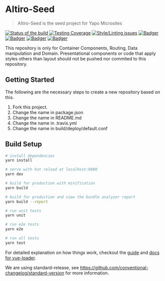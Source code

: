 # Altiro-Seed
> Altiro-Seed is the seed project for Yapo Microsites

<!-- Badger start badges -->
[![Status of the build](https://badger.spt-engprod-pro.schibsted.io/badge/travis/Yapo/altiro-seed)](https://travis.schibsted.io/Yapo/altiro-seed) [![Testing Coverage](https://badger.spt-engprod-pro.schibsted.io/badge/coverage/Yapo/altiro-seed)](https://quality-gate.schibsted.io/#/Yapo/altiro-seed?branch=master&type=push&daterange&daterange) [![Style/Linting issues](https://badger.spt-engprod-pro.schibsted.io/badge/issues/Yapo/altiro-seed)](https://quality-gate.schibsted.io/#/Yapo/altiro-seed?branch=master&type=push&daterange&daterange) [![Badger](https://badger.spt-engprod-pro.schibsted.io/badge/flaky_tests/Yapo/altiro-seed)](https://quality-gate.schibsted.io/#/Yapo/altiro-seed) [![Badger](https://badger.spt-engprod-pro.schibsted.io/badge/quality_index/Yapo/altiro-seed)](https://quality-gate.schibsted.io/#/Yapo/altiro-seed) [![Badger](https://badger.spt-engprod-pro.schibsted.io/badge/karma/Yapo/altiro-seed)](https://confluence.schibsted.io/display/EP/KarmaChameleon#KarmaChameleon-WhatarethecurrentBadgesgeneratedbyKarmaChameleon?) [![Badger](https://badger.spt-engprod-pro.schibsted.io/badge/engprod/Yapo/altiro-seed)](https://github.schibsted.io/spt-engprod/badger)
<!-- Badger end badges -->

This repository is only for Container Components, Routing, Data manipulation and Domain.
Presentational components or code that apply styles others than layout should not be pushed nor commited to this repository.

## Getting Started

The following are the necessary steps to create a new repository based on this.

1. Fork this project.
2. Change the name in package.json
3. Change the name in README.md
4. Change the name in .travis.yml
5. Change the name in build/deploy/default.conf

## Build Setup

``` bash
# install dependencies
yarn install

# serve with hot reload at localhost:8080
yarn dev

# build for production with minification
yarn build

# build for production and view the bundle analyzer report
yarn build --report

# run unit tests
yarn unit

# run e2e tests
yarn e2e

# run all tests
yarn test
```

For detailed explanation on how things work, checkout the [guide](http://vuejs-templates.github.io/webpack/) and [docs for vue-loader](http://vuejs.github.io/vue-loader).

We are using standard-release, see https://github.com/conventional-changelog/standard-version for more information.
